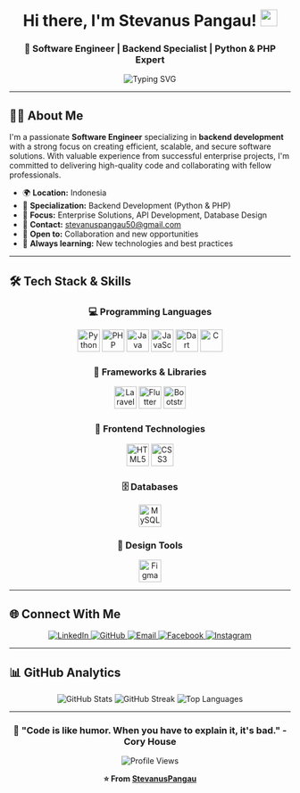 <div align="center">

# Hi there, I'm Stevanus Pangau! <img src="https://user-images.githubusercontent.com/18350557/176309783-0785949b-9127-417c-8b55-ab5a4333674e.gif" width="30px"/>

### 🚀 Software Engineer | Backend Specialist | Python & PHP Expert

<img src="https://readme-typing-svg.herokuapp.com?font=Fira+Code&pause=1000&color=2F81F7&center=true&vCenter=true&width=435&lines=Backend+Developer;Python+%26+PHP+Expert;Laravel+Enthusiast;Always+Learning+New+Technologies" alt="Typing SVG" />

</div>

---

## 👨‍💻 About Me

I'm a passionate **Software Engineer** specializing in **backend development** with a strong focus on creating efficient, scalable, and secure software solutions. With valuable experience from successful enterprise projects, I'm committed to delivering high-quality code and collaborating with fellow professionals.

- 🌍 **Location:** Indonesia
- 💼 **Specialization:** Backend Development (Python & PHP)
- 🎯 **Focus:** Enterprise Solutions, API Development, Database Design
- 📧 **Contact:** [stevanuspangau50@gmail.com](mailto:stevanuspangau50@gmail.com)
- 🤝 **Open to:** Collaboration and new opportunities
- 🌱 **Always learning:** New technologies and best practices

---

## 🛠️ Tech Stack & Skills

<div align="center">

### 💻 Programming Languages
<p>
<img src="https://raw.githubusercontent.com/danielcranney/readme-generator/main/public/icons/skills/python-colored.svg" width="40" height="40" alt="Python" title="Python"/>
<img src="https://raw.githubusercontent.com/danielcranney/readme-generator/main/public/icons/skills/php-colored.svg" width="40" height="40" alt="PHP" title="PHP"/>
<img src="https://raw.githubusercontent.com/danielcranney/readme-generator/main/public/icons/skills/java-colored.svg" width="40" height="40" alt="Java" title="Java"/>
<img src="https://raw.githubusercontent.com/danielcranney/readme-generator/main/public/icons/skills/javascript-colored.svg" width="40" height="40" alt="JavaScript" title="JavaScript"/>
<img src="https://raw.githubusercontent.com/danielcranney/readme-generator/main/public/icons/skills/dart-colored.svg" width="40" height="40" alt="Dart" title="Dart"/>
<img src="https://raw.githubusercontent.com/danielcranney/readme-generator/main/public/icons/skills/c-colored.svg" width="40" height="40" alt="C" title="C"/>
</p>

### 🚀 Frameworks & Libraries
<p>
<img src="https://raw.githubusercontent.com/danielcranney/readme-generator/main/public/icons/skills/laravel-colored.svg" width="40" height="40" alt="Laravel" title="Laravel"/>
<img src="https://raw.githubusercontent.com/danielcranney/readme-generator/main/public/icons/skills/flutter-colored.svg" width="40" height="40" alt="Flutter" title="Flutter"/>
<img src="https://raw.githubusercontent.com/danielcranney/readme-generator/main/public/icons/skills/bootstrap-colored.svg" width="40" height="40" alt="Bootstrap" title="Bootstrap"/>
</p>

### 🎨 Frontend Technologies
<p>
<img src="https://raw.githubusercontent.com/danielcranney/readme-generator/main/public/icons/skills/html5-colored.svg" width="40" height="40" alt="HTML5" title="HTML5"/>
<img src="https://raw.githubusercontent.com/danielcranney/readme-generator/main/public/icons/skills/css3-colored.svg" width="40" height="40" alt="CSS3" title="CSS3"/>
</p>

### 🗄️ Databases
<p>
<img src="https://raw.githubusercontent.com/danielcranney/readme-generator/main/public/icons/skills/mysql-colored.svg" width="40" height="40" alt="MySQL" title="MySQL"/>
</p>

### 🎨 Design Tools
<p>
<img src="https://raw.githubusercontent.com/danielcranney/readme-generator/main/public/icons/skills/figma-colored.svg" width="40" height="40" alt="Figma" title="Figma"/>
</p>

</div>

---

## 🌐 Connect With Me

<div align="center">

<a href="https://www.linkedin.com/in/stevanus-pangau-6033b6224/" target="_blank">
<img src="https://img.shields.io/badge/LinkedIn-0077B5?style=for-the-badge&logo=linkedin&logoColor=white" alt="LinkedIn"/>
</a>
<a href="https://www.github.com/StevanusPangau" target="_blank">
<img src="https://img.shields.io/badge/GitHub-100000?style=for-the-badge&logo=github&logoColor=white" alt="GitHub"/>
</a>
<a href="mailto:stevanuspangau50@gmail.com">
<img src="https://img.shields.io/badge/Email-D14836?style=for-the-badge&logo=gmail&logoColor=white" alt="Email"/>
</a>
<a href="https://www.facebook.com/stevanus.pangau.9/" target="_blank">
<img src="https://img.shields.io/badge/Facebook-1877F2?style=for-the-badge&logo=facebook&logoColor=white" alt="Facebook"/>
</a>
<a href="http://www.instagram.com/stvan.p" target="_blank">
<img src="https://img.shields.io/badge/Instagram-E4405F?style=for-the-badge&logo=instagram&logoColor=white" alt="Instagram"/>
</a>

</div>

---

## 📊 GitHub Analytics

<div align="center">

<img src="https://github-readme-stats.vercel.app/api?username=StevanusPangau&show_icons=true&theme=radical&hide_border=true&count_private=true" alt="GitHub Stats" />

<img src="https://github-readme-streak-stats.herokuapp.com/?user=StevanusPangau&theme=radical&hide_border=true" alt="GitHub Streak" />

<img src="https://github-readme-stats.vercel.app/api/top-langs/?username=StevanusPangau&layout=compact&theme=radical&hide_border=true" alt="Top Languages" />

</div>

---

<div align="center">

### 💭 "Code is like humor. When you have to explain it, it's bad." - Cory House

<img src="https://komarev.com/ghpvc/?username=StevanusPangau&label=Profile%20views&color=0e75b6&style=flat" alt="Profile Views" />

**⭐ From [StevanusPangau](https://github.com/StevanusPangau)**

</div>